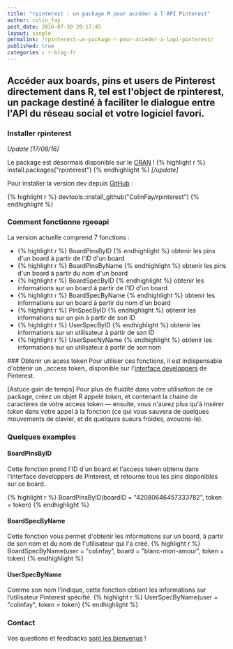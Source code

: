 ```yaml
---
title: "rpinterest : un package R pour accéder à l'API Pinterest"
author: colin_fay
post_date: 2016-07-30 20:17:45
layout: single
permalink: /rpinterest-un-package-r-pour-acceder-a-lapi-pinterest/
published: true
categories : r-blog-fr
---
```

## Accéder aux boards, pins et users de Pinterest directement dans R, tel est l'object de rpinterest, un package destiné à faciliter le dialogue entre l'API du réseau social et votre logiciel favori. <!--more-->

### Installer rpinterest
_Update [17/08/16]_

Le package est désormais disponible sur le <a href="https://cran.r-project.org/web/packages/rpinterest/index.html">CRAN</a> !
{% highlight r %}
install.packages("rpinterest")
{% endhighlight %}
_[/update]_

Pour installer la version dev depuis <a href="https://github.com/ColinFay/rpinterest" target="_blank">GitHub</a>  :

{% highlight r %} 
devtools::install_github("ColinFay/rpinterest")
{% endhighlight %}

### Comment fonctionne rgeoapi
La version actuelle comprend 7 fonctions :
<ul>
 	<li>{% highlight r %} 
BoardPinsByID
{% endhighlight %} obtenir les pins d'un board à partir de l'ID d'un board</li>
 	<li>{% highlight r %} 
BoardPinsByName
{% endhighlight %} obtenir les pins d'un board à partir du nom d'un board</li>
 	<li>{% highlight r %} 
BoardSpecByID
{% endhighlight %} obtenir les informations sur un board à partir de l'ID d'un board</li>
 	<li>{% highlight r %} 
BoardSpecByName
{% endhighlight %} obtenir les informations sur un board à partir du nom d'un board</li>
 	<li>{% highlight r %} 
PinSpecByID
{% endhighlight %} obtenir les informations sur un pin à partir de son ID</li>
 	<li>{% highlight r %} 
UserSpecByID
{% endhighlight %} obtenir les informations sur un utilisateur à partir de son ID</li>
 	<li>{% highlight r %} 
UserSpecNyName
{% endhighlight %} obtenir les informations sur un utilisateur à partir de son nom</li>
</ul>
### Obtenir un acess token
Pour utiliser ces fonctions, il est indispensable d'obtenir un _access token_ disponible sur l'<a href="https://developers.pinterest.com/tools/access_token/" target="_blank">interface developpers</a> de Pinterest.

[Astuce gain de temps] Pour plus de fluidité dans votre utilisation de ce package, créez un objet R appelé _token_, et contenant la chaine de caractères de votre access token — ensuite, vous n'aurez plus qu'à insérer _token_ dans votre appel à la fonction (ce qui vous sauvera de quelques mouvements de clavier, et de quelques sueurs froides, avouons-le).
### Quelques examples
#### BoardPinsByID
Cette fonction prend l'ID d'un board et l'access token obtenu dans l'interface developpers de Pinterest, et retourne tous les pins disponibles sur ce board.

{% highlight r %} 
BoardPinsByID(boardID = "42080646457333782", token = token)
{% endhighlight %}
#### BoardSpecByName
Cette fonction vous permet d'obtenir les informations sur un board, à partir de son nom et du nom de l'utilisateur qui l'a créé.
{% highlight r %} 
BoardSpecByName(user = "colinfay", board = "blanc-mon-amour", token = token)
{% endhighlight %}
#### UserSpecByName
Comme son nom l'indique, cette fonction obtient les informations sur l’utilisateur Pinterest spécifié.
{% highlight r %} 
<span class="pl-c">UserSpecByName(user = "colinfay", token = token)
{% endhighlight %}
### Contact
Vos questions et feedbacks <a href="mailto:contact@colinfay.me">sont les bienvenus</a> !


